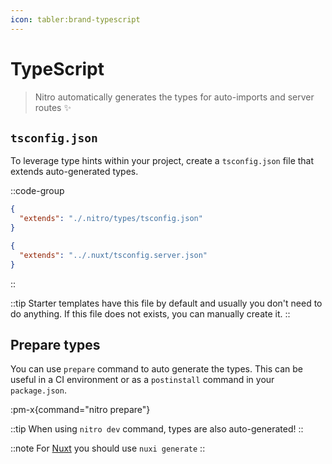 ```yaml
---
icon: tabler:brand-typescript
---
```


# TypeScript

> Nitro automatically generates the types for auto-imports and server routes :sparkles:

## `tsconfig.json`

To leverage type hints within your project, create a `tsconfig.json` file that extends auto-generated types.

::code-group
```json [tsconfig.json (nitro)]
{
  "extends": "./.nitro/types/tsconfig.json"
}
```

```json [server/tsconfig.json (nuxt)]
{
  "extends": "../.nuxt/tsconfig.server.json"
}
```
::

::tip
Starter templates have this file by default and usually you don't need to do anything. If this file does not exists, you can manually create it.
::

## Prepare types

You can use `prepare` command to auto generate the types.
This can be useful in a CI environment or as a `postinstall` command in your `package.json`.

:pm-x{command="nitro prepare"}

::tip
When using `nitro dev` command, types are also auto-generated!
::

::note
For [Nuxt](https://nuxt.com) you should use `nuxi generate`
::

